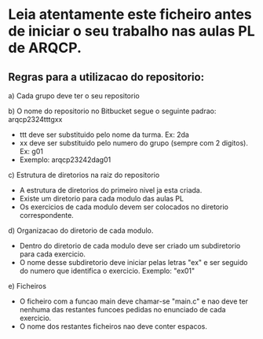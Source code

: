 # Leia atentamente este ficheiro antes de iniciar o seu trabalho nas aulas PL de ARQCP. #

## Regras para a utilizacao do repositorio: ##

a) Cada grupo deve ter o seu repositorio


b)  O nome do repositorio no Bitbucket segue o seguinte padrao: arqcp2324tttgxx

* ttt deve ser substituido pelo nome da turma. Ex: 2da
* xx deve ser substituido pelo numero do grupo (sempre com 2 digitos). Ex: g01
* Exemplo: arqcp23242dag01

c) Estrutura de diretorios na raiz do repositorio

* A estrutura de diretorios do primeiro nivel ja esta criada. 
* Existe um diretorio para cada modulo das aulas PL
* Os exercicios de cada modulo devem ser colocados no diretorio correspondente. 

d) Organizacao do diretorio de cada modulo.

* Dentro do diretorio de cada modulo deve ser criado um subdiretorio para cada exercicio.
* O nome desse subdiretorio deve iniciar pelas letras "ex" e ser seguido do numero que identifica o exercicio. Exemplo: "ex01"

e) Ficheiros

* O ficheiro com a funcao main deve chamar-se "main.c" e nao deve ter nenhuma das restantes funcoes pedidas no enunciado de cada exercicio. 
* O nome dos restantes ficheiros nao deve conter espacos. 
  